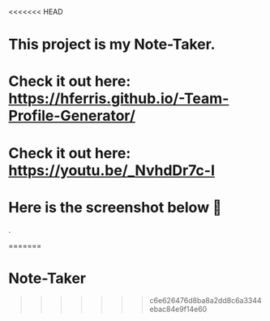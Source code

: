 <<<<<<< HEAD
# This project is my Note-Taker.
# Check it out here: https://hferris.github.io/-Team-Profile-Generator/
# Check it out here: https://youtu.be/_NvhdDr7c-I
# Here is the screenshot below :star_struck:
<!-- ![Alt text](/./dist/imgs/snap.shot.png?raw=true "Screenshot") -->.
=======
# Note-Taker
>>>>>>> c6e626476d8ba8a2dd8c6a3344ebac84e9f14e60
